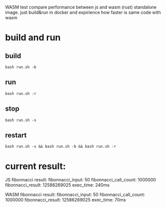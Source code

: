 WASM test
compare performance between js and wasm (rust)
standalone image. just build&run in docker and expirience how faster is same code with wasm

# build and run
## build
```
bash run.sh -b
```
## run
```
bash run.sh -r
```
## stop
```
bash run.sh -s
```
## restart
```
bash run.sh -s && bash run.sh -b && bash run.sh -r
```

# current result:
JS fibonnacci result:
fibonnacci_input: 50
fibonnacci_call_count: 1000000
fibonnacci_result: 12586269025
exec_time: 240ms

WASM fibonnacci result:
fibonnacci_input: 50
fibonnacci_call_count: 1000000
fibonnacci_result: 12586269025
exec_time: 70ms


